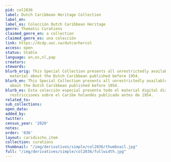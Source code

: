 ```yaml
---
pid: col2036
label: Dutch Caribbean Heritage Collection
label_en:
label_es: Colección Dutch Caribbean Heritage
genre: Thematic Curations
claimed_genre_en: a collection
claimed_genre_es: una colección
link: https://dcdp.uoc.cw/dutcarhercol
access: open
status: Stable
language: en,es,nl,pap
creators:
stewards:
blurb_orig: This Special Collection presents all unrestrictedly available digital
  material about the Dutch Caribbean published before 1954.
blurb_en: This Special Collection presents all unrestrictedly available digital material
  about the Dutch Caribbean published before 1954.
blurb_es: Esta colección especial presenta todo el material digital disponible sin
  restricciones sobre el Caribe holandés publicado antes de 1954.
related_to:
sub_collections:
open_data:
added_by:
twitter:
census_year: '2020'
notes:
order: '036'
layout: caridischo_item
collection: curations
thumbnail: "/img/derivatives/simple/col2036/thumbnail.jpg"
full: "/img/derivatives/simple/col2036/fullwidth.jpg"
---
```

